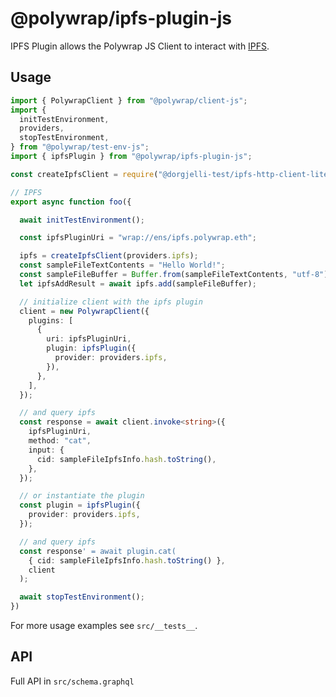# @polywrap/ipfs-plugin-js

IPFS Plugin allows the Polywrap JS Client to interact with [IPFS](https://ipfs.io/).

## Usage

``` typescript
import { PolywrapClient } from "@polywrap/client-js";
import {
  initTestEnvironment,
  providers,
  stopTestEnvironment,
} from "@polywrap/test-env-js";
import { ipfsPlugin } from "@polywrap/ipfs-plugin-js";

const createIpfsClient = require("@dorgjelli-test/ipfs-http-client-lite");

// IPFS
export async function foo({

  await initTestEnvironment();

  const ipfsPluginUri = "wrap://ens/ipfs.polywrap.eth";

  ipfs = createIpfsClient(providers.ipfs);
  const sampleFileTextContents = "Hello World!";
  const sampleFileBuffer = Buffer.from(sampleFileTextContents, "utf-8");
  let ipfsAddResult = await ipfs.add(sampleFileBuffer);

  // initialize client with the ipfs plugin
  client = new PolywrapClient({
    plugins: [
      {
        uri: ipfsPluginUri,
        plugin: ipfsPlugin({
          provider: providers.ipfs,
        }),
      },
    ],
  });

  // and query ipfs
  const response = await client.invoke<string>({
    ipfsPluginUri,
    method: "cat",
    input: {
      cid: sampleFileIpfsInfo.hash.toString(),
    },
  });

  // or instantiate the plugin
  const plugin = ipfsPlugin({
    provider: providers.ipfs,
  });

  // and query ipfs
  const response' = await plugin.cat(
    { cid: sampleFileIpfsInfo.hash.toString() },
    client
  );

  await stopTestEnvironment();
})
```

For more usage examples see `src/__tests__`.

## API

Full API in `src/schema.graphql`
